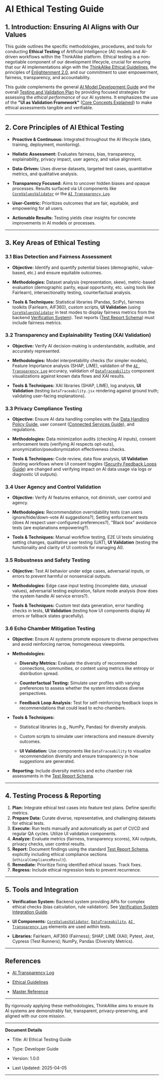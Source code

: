 # AI Ethical Testing Guide

## 1. Introduction: Ensuring AI Aligns with Our Values

This guide outlines the specific methodologies, procedures, and tools for conducting **Ethical Testing** of Artificial Intelligence (AI) models and AI-driven workflows within the ThinkAlike platform. Ethical testing is a non-negotiable component of our development lifecycle, crucial for ensuring that our AI implementations align with the [ThinkAlike Ethical Guidelines](../../../core/ethics/ethical_guidelines.md), the principles of [Enlightenment 2.0](../../../core/enlightenment_2_0/ENLIGHTENMENT_2_0_PRINCIPLES.md), and our commitment to user empowerment, fairness, transparency, and accountability.

This guide complements the general [AI Model Development Guide](../ai/ai_model_development_guide.md) and the overall [Testing and Validation Plan](../testing_and_validation_plan.md) by providing focused strategies for assessing the *ethical performance* of our AI systems. It emphasizes the use of the **"UI as Validation Framework"** ([Core Concepts Explained](../../../vision/core_concepts.md)) to make ethical assessments tangible and verifiable.

---

## 2. Core Principles of AI Ethical Testing

* **Proactive & Continuous:** Integrated throughout the AI lifecycle (data, training, deployment, monitoring).

* **Holistic Assessment:** Evaluates fairness, bias, transparency, explainability, privacy impact, user agency, and value alignment.

* **Data-Driven:** Uses diverse datasets, targeted test cases, quantitative metrics, and qualitative analysis.

* **Transparency Focused:** Aims to uncover hidden biases and opaque processes. Results surfaced via UI components like [`CoreValuesValidator`](../../../components/ui_components/CoreValuesValidator.md) or the [`AI Transparency Log`](ai_transparency_log.md).

* **User-Centric:** Prioritizes outcomes that are fair, equitable, and empowering for all users.

* **Actionable Results:** Testing yields clear insights for concrete improvements in AI models or processes.

---

## 3. Key Areas of Ethical Testing

### 3.1 Bias Detection and Fairness Assessment

* **Objective:** Identify and quantify potential biases (demographic, value-based, etc.) and ensure equitable outcomes.

* **Methodologies:** Dataset analysis (representation, skew), metric-based evaluation (demographic parity, equal opportunity, etc. using tools like Fairlearn), intersectionality testing, counterfactual analysis.

* **Tools & Techniques:** Statistical libraries (Pandas, SciPy), fairness toolkits (Fairlearn, AIF360), custom scripts, **UI Validation** (using [`CoreValuesValidator`](../../../components/ui_components/CoreValuesValidator.md) in test modes to display fairness metrics from the backend [Verification System](../../../architecture/verification_system/verification_system.md)). Test reports ([Test Report Schema](../../../templates/test_report_schema.md)) must include fairness metrics.

### 3.2 Transparency and Explainability Testing (XAI Validation)

* **Objective:** Verify AI decision-making is understandable, auditable, and accurately represented.

* **Methodologies:** Model interpretability checks (for simpler models), Feature Importance analysis (SHAP, LIME), validation of the [`AI Transparency Log`](ai_transparency_log.md) accuracy, validation of [`DataTraceability`](../../../components/ui_components/data_traceability.md) component visualizations against known data flows and XAI results.

* **Tools & Techniques:** XAI libraries (SHAP, LIME), log analysis, **UI Validation** (testing `DataTraceability.jsx` rendering against ground truth; validating user-facing explanations).

### 3.3 Privacy Compliance Testing

* **Objective:** Ensure AI data handling complies with the [Data Handling Policy Guide](../data_handling_policy_guide.md), user consent ([Connected Services Guide](../user_guides/connected_services_guide.md)), and regulations.

* **Methodologies:** Data minimization audits (checking AI inputs), consent enforcement tests (verifying AI respects opt-outs), anonymization/pseudonymization effectiveness checks.

* **Tools & Techniques:** Code review, data flow analysis, **UI Validation** (testing workflows where UI consent toggles ([Security Feedback Loops Guide](../Security_Feedback_Loops.md)) are changed and verifying impact on AI data usage via logs or diagnostic UI outputs).

### 3.4 User Agency and Control Validation

* **Objective:** Verify AI features enhance, not diminish, user control and agency.

* **Methodologies:** Recommendation overridability tests (can users ignore/hide/down-vote AI suggestions?), Setting enforcement tests (does AI respect user-configured preferences?), "Black box" avoidance tests (are explanations empowering?).

* **Tools & Techniques:** Manual workflow testing, E2E UI tests simulating setting changes, qualitative user testing (UAT), **UI Validation** (testing the functionality and clarity of UI controls for managing AI).

### 3.5 Robustness and Safety Testing

* **Objective:** Test AI behavior under edge cases, adversarial inputs, or errors to prevent harmful or nonsensical outputs.

* **Methodologies:** Edge case input testing (incomplete data, unusual values), adversarial testing exploration, failure mode analysis (how does the system handle AI service errors?).

* **Tools & Techniques:** Custom test data generation, error handling checks in tests, **UI Validation** (testing how UI components display AI errors or fallback states gracefully).

### 3.6 Echo Chamber Mitigation Testing

* **Objective:** Ensure AI systems promote exposure to diverse perspectives and avoid reinforcing narrow, homogeneous viewpoints.

* **Methodologies:**

  * **Diversity Metrics:** Evaluate the diversity of recommended connections, communities, or content using metrics like entropy or distribution spread.

  * **Counterfactual Testing:** Simulate user profiles with varying preferences to assess whether the system introduces diverse perspectives.

  * **Feedback Loop Analysis:** Test for self-reinforcing feedback loops in recommendations that could lead to echo chambers.

* **Tools & Techniques:**

  * Statistical libraries (e.g., NumPy, Pandas) for diversity analysis.

  * Custom scripts to simulate user interactions and measure diversity outcomes.

  * **UI Validation:** Use components like `DataTraceability` to visualize recommendation diversity and ensure transparency in how suggestions are generated.

* **Reporting:** Include diversity metrics and echo chamber risk assessments in the [Test Report Schema](../../../templates/test_report_schema.md).

---

## 4. Testing Process & Reporting

1. **Plan:** Integrate ethical test cases into feature test plans. Define specific metrics.
2. **Prepare Data:** Curate diverse, representative, and challenging datasets for ethical tests.
3. **Execute:** Run tests manually and automatically as part of CI/CD and regular QA cycles. Utilize UI validation components.
4. **Analyze:** Evaluate metrics (fairness, transparency scores), XAI outputs, privacy checks, user control results.
5. **Report:** Document findings using the standard [Test Report Schema](../../../templates/test_report_schema.md), explicitly including ethical compliance sections (`ethicalComplianceResult`).
6. **Remediate:** Prioritize fixing identified ethical issues. Track fixes.
7. **Regress:** Include ethical regression tests to prevent recurrence.

---

## 5. Tools and Integration

* **Verification System:** Backend system providing APIs for complex ethical checks (bias calculation, rule validation). See [Verification System Integration Guide](../Verification_System_Integration_Guide.md).

* **UI Components:** [`CoreValuesValidator`](../../../components/ui_components/CoreValuesValidator.md), [`DataTraceability`](../../../components/ui_components/data_traceability.md), [`AI Transparency Log`](ai_transparency_log.md) elements are used *within* tests.

* **Libraries:** Fairlearn, AIF360 (Fairness); SHAP, LIME (XAI); Pytest, Jest, Cypress (Test Runners); NumPy, Pandas (Diversity Metrics).

---

## References

* [AI Transparency Log](ai_transparency_log.md)

* [Ethical Guidelines](../../../core/ethics/ethical_guidelines.md)

* [Master Reference](../../../core/master_reference.md)

---

By rigorously applying these methodologies, ThinkAlike aims to ensure its AI systems are demonstrably fair, transparent, privacy-preserving, and aligned with our core mission.

---

**Document Details**

* Title: AI Ethical Testing Guide

* Type: Developer Guide

* Version: 1.0.0

* Last Updated: 2025-04-05

---
